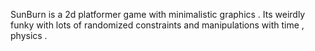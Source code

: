 SunBurn is a 2d platformer game with minimalistic graphics . Its weirdly funky with lots of randomized constraints and manipulations with time , physics .
